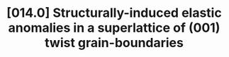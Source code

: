 ---
title: "[014.0] Structurally-induced elastic anomalies in a superlattice of (001) twist grain-boundaries"
collection: publications
permalink: /publication/014.0
citation: 'D. Wolf and J. F. Lutsko, &quot;Structurally-induced elastic anomalies in a superlattice of (001) twist grain-boundaries&quot;, <i>Journal of Materials Research</i>, <strong>4</strong>, 1427 (1989)'
---